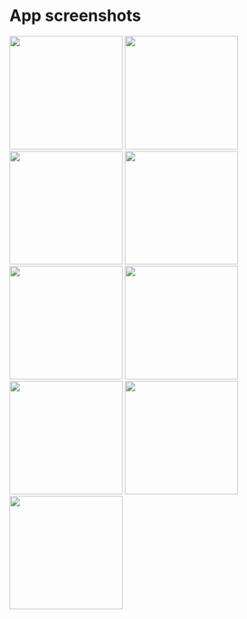 # App screenshots

<img src="docs/auto-start.png"  width="200"> <img src="screenshots/number-selector.png" width="200"> 
<img src="screenshots/dial-pad.png" width="200">  <img src="screenshots/on-call.png" width="200"> 
<img src="screenshots/recent-calls.png" width="200"> <img src="screenshots/contacts-list.png" width="200"> 
<img src="screenshots/profile-details.png" width="200"> <img src="screenshots/recent-calls.png" width="200"> <img src="screenshots/settings.png" width="200">
